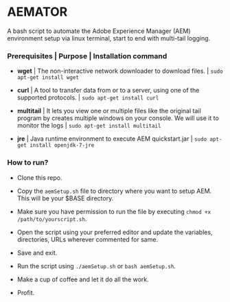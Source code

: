 # AEMATOR
A bash script to automate the Adobe Experience Manager (AEM) environment setup via linux terminal, start to end with multi-tail logging.

### Prerequisites | Purpose | Installation command

* **wget** | The non-interactive network downloader to download files. | ```sudo apt-get install wget```

* **curl** | A tool to transfer data from or to a server, using one of the supported protocols. | ```sudo apt-get install curl```

* **multitail** | It lets you view one or multiple  files  like the  original  tail  program by creates multiple windows on your console. We will use it to monitor the logs | ```sudo apt-get install multitail```

* **jre** | Java runtime environment to execute AEM quickstart.jar | ```sudo apt-get install openjdk-7-jre```

### How to run?

* Clone this repo.

* Copy the ```aemSetup.sh``` file to directory where you want to setup AEM. This will be your $BASE directory.

* Make sure you have permission to run the file by executing ```chmod +x /path/to/yourscript.sh```.

* Open the script using your preferred editor and update the variables, directories, URLs wherever commented for same.

* Save and exit.

* Run the script using ```./aemSetup.sh``` or ```bash aemSetup.sh```.

* Make a cup of coffee and let it do all the work.

* Profit.
